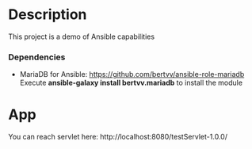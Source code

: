 # Description

This project is a demo of Ansible capabilities

### Dependencies

* MariaDB for Ansible: https://github.com/bertvv/ansible-role-mariadb
Execute **ansible-galaxy install bertvv.mariadb** to install the module

# App

You can reach servlet here: http://localhost:8080/testServlet-1.0.0/
